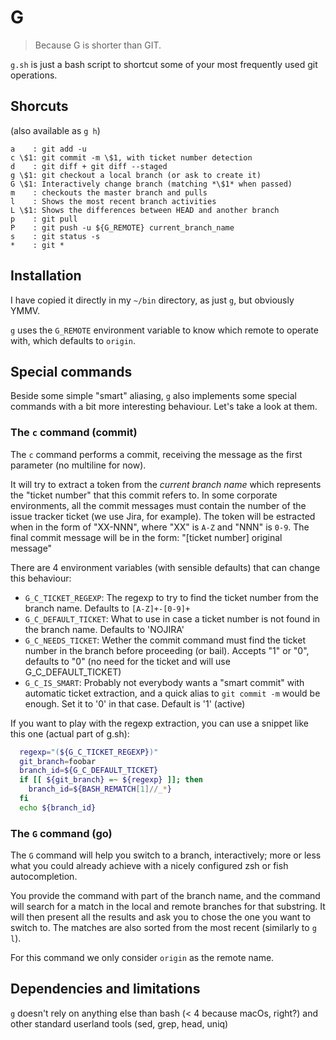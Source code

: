 # G

> Because G is shorter than GIT.

`g.sh` is just a bash script to shortcut some of your most frequently used git operations.

## Shorcuts

(also available as `g h`)

```
a    : git add -u
c \$1: git commit -m \$1, with ticket number detection
d    : git diff + git diff --staged
g \$1: git checkout a local branch (or ask to create it)
G \$1: Interactively change branch (matching *\$1* when passed)
m    : checkouts the master branch and pulls
l    : Shows the most recent branch activities
L \$1: Shows the differences between HEAD and another branch
p    : git pull
P    : git push -u ${G_REMOTE} current_branch_name
s    : git status -s
*    : git *
```

## Installation

I have copied it directly in my `~/bin` directory, as just `g`, but obviously YMMV.

`g` uses the `G_REMOTE` environment variable to know which remote to operate with, which defaults to `origin`.

## Special commands

Beside some simple "smart" aliasing, `g` also implements some special commands with a bit more interesting behaviour. Let's take a look at them.

### The `c` command (commit)

The `c` command performs a commit, receiving the message as the first parameter (no multiline for now).

It will try to extract a token from the _current branch name_ which represents the "ticket number" that this commit refers to. In some corporate environments, all the commit messages must contain the number of the issue tracker ticket (we use Jira, for example). The token will be estracted when in the form of "XX-NNN", where "XX" is `A-Z` and "NNN" is `0-9`. The final commit message will be in the form: "[ticket number] original message"

There are 4 environment variables (with sensible defaults) that can change this behaviour:

- `G_C_TICKET_REGEXP`: The regexp to try to find the ticket number from the branch name. Defaults to `[A-Z]+-[0-9]+`
- `G_C_DEFAULT_TICKET`: What to use in case a ticket number is not found in the branch name. Defaults to 'NOJIRA'
- `G_C_NEEDS_TICKET`: Wether the commit command must find the ticket number in the branch before proceeding (or bail). Accepts "1" or "0", defaults to "0" (no need for the ticket and will use G_C_DEFAULT_TICKET)
- `G_C_IS_SMART`: Probably not everybody wants a "smart commit" with automatic ticket extraction, and a quick alias to `git commit -m` would be enough. Set it to '0' in that case. Default is '1' (active)

If you want to play with the regexp extraction, you can use a snippet like this one (actual part of g.sh):

```sh
  regexp="(${G_C_TICKET_REGEXP})"
  git_branch=foobar
  branch_id=${G_C_DEFAULT_TICKET}
  if [[ ${git_branch} =~ ${regexp} ]]; then
    branch_id=${BASH_REMATCH[1]//_*}
  fi
  echo ${branch_id}
```

### The `G` command (go)

The `G` command will help you switch to a branch, interactively; more or less what you could already achieve with a nicely configured zsh or fish autocompletion.

You provide the command with part of the branch name, and the command will search for a match in the local and remote branches for that substring. It will then present all the results and ask you to chose the one you want to switch to. The matches are also sorted from the most recent (similarly to `g l`).

For this command we only consider `origin` as the remote name.

## Dependencies and limitations

`g` doesn't rely on anything else than bash (< 4 because macOs, right?) and other standard userland tools (sed, grep, head, uniq)
